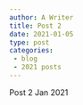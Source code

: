 ```yaml
---
author: A Writer
title: Post 2
date: 2021-01-05
type: post
categories:
 - blog
 - 2021 posts
---
```


Post 2 Jan 2021